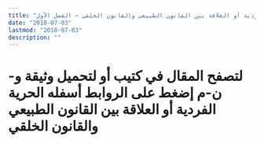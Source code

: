```yaml
---
title: "الحرية الفردية أو العلاقة بين القانون الطبيعي والقانون الخلقي – الفصل الأول"
date: "2018-07-03"
lastmod: "2018-07-03"
description: ""
---
```

# **لتصفح المقال في كتيب أو لتحميل وثيقة و-ن-م إضغط على الروابط أسفله** **الحرية الفردية أو العلاقة بين القانون الطبيعي والقانون الخلقي**

###